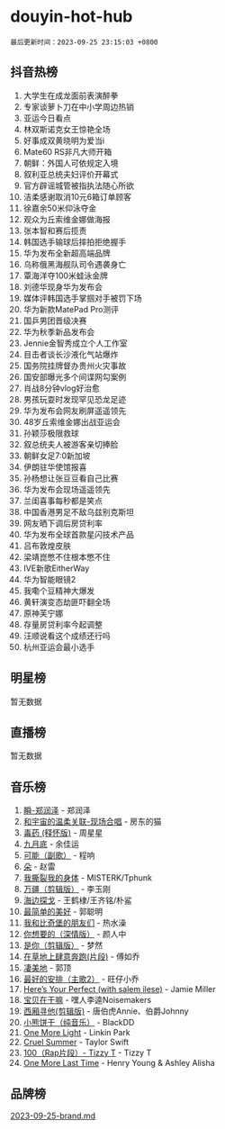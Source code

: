# douyin-hot-hub

`最后更新时间：2023-09-25 23:15:03 +0800`

## 抖音热榜

1. 大学生在成龙面前表演醉拳
1. 专家谈萝卜刀在中小学周边热销
1. 亚运今日看点
1. 林双斯诺克女王惊艳全场
1. 好事成双黄晓明为爱当i
1. Mate60 RS非凡大师开箱
1. 朝鲜：外国人可依规定入境
1. 叙利亚总统夫妇评价开幕式
1. 官方辟谣城管被指执法随心所欲
1. 洁柔感谢取消10元6箱订单顾客
1. 徐嘉余50米仰泳夺金
1. 观众为丘索维金娜做海报
1. 张本智和赛后揽责
1. 韩国选手输球后摔拍拒绝握手
1. 华为发布全新超高端品牌
1. 乌称俄黑海舰队司令遇袭身亡
1. 覃海洋夺100米蛙泳金牌
1. 刘德华现身华为发布会
1. 媒体评韩国选手掌掴对手被罚下场
1. 华为新款MatePad Pro测评
1. 国乒男团晋级决赛
1. 华为秋季新品发布会
1. Jennie金智秀成立个人工作室
1. 目击者谈长沙液化气站爆炸
1. 国务院挂牌督办贵州火灾事故
1. 国安部曝光多个间谍网勾案例
1. 肖战8分钟vlog好治愈
1. 男孩玩耍时发现罕见恐龙足迹
1. 华为发布会网友刷屏遥遥领先
1. 48岁丘索维金娜出战亚运会
1. 孙颖莎极限救球
1. 叙总统夫人被游客亲切捧脸
1. 朝鲜女足7:0新加坡
1. 伊朗驻华使馆报喜
1. 孙杨想让张豆豆看自己比赛
1. 华为发布会现场遥遥领先
1. 兰闺喜事每秒都是笑点
1. 中国香港男足不敌乌兹别克斯坦
1. 网友晒下调后房贷利率
1. 华为发布全球首款星闪技术产品
1. 吕布敦煌皮肤
1. 梁靖崑憋不住根本憋不住
1. IVE新歌EitherWay
1. 华为智能眼镜2
1. 我嘞个豆精神大爆发
1. 黄轩演变态劫匪吓翻全场
1. 原神芙宁娜
1. 存量房贷利率今起调整
1. 汪顺说看这个成绩还行吗
1. 杭州亚运会最小选手

## 明星榜

暂无数据

## 直播榜

暂无数据

## 音乐榜

1. [瞬-郑润泽](https://sf3-cdn-tos.douyinstatic.com/obj/tos-cn-ve-2774/oYXHIohzvbNAzBhHgyksWpRM4bfkDsBdBDAynw) - 郑润泽
1. [和宇宙的温柔关联-现场合唱](https://sf6-cdn-tos.douyinstatic.com/obj/tos-cn-ve-2774/o0hONGDYQBgk0e5bqDeQOonVmncA6tC2nBwZLT) - 房东的猫
1. [毒药 (释怀版)](https://sf3-cdn-tos.douyinstatic.com/obj/tos-cn-ve-2774/oYILMEAzspdZBIzy4frJNB8ZHPHWAhiwowd4Ad) - 周星星
1. [九月底](https://sf3-cdn-tos.douyinstatic.com/obj/tos-cn-ve-2774/oMfewG4PDTFhF8iz3OGQ7ABH5i6fCgnMaoCbzZ) - 余佳运
1. [可能（副歌）](https://sf3-cdn-tos.douyinstatic.com/obj/tos-cn-ve-2774/cde1731888894259b333569393c2fb51) - 程响
1. [朵](https://sf6-cdn-tos.douyinstatic.com/obj/tos-cn-ve-2774/932f5bdfcd7c47b880525e92ab8a4999) - 赵雷
1. [我撕裂我的身体](https://sf3-cdn-tos.douyinstatic.com/obj/tos-cn-ve-2774/o0cWZzf7vIzpjLQBHPXwtFhMxYUvsP8AoC8EgA) - MISTERK/Tphunk
1. [万疆（剪辑版）](https://sf6-cdn-tos.douyinstatic.com/obj/tos-cn-ve-2774/ooG7oVgFlDTelKCjCsTTobQvbdtj1BBQXnfZd8) - 李玉刚
1. [海边探戈](https://sf6-cdn-tos.douyinstatic.com/obj/tos-cn-ve-2774/os9gE0VQCGqt6VQkZDyBBYvfSDY0QFe3vVmubn) - 王鹤棣/王齐铭/朴鲨
1. [最简单的美好](https://sf3-cdn-tos.douyinstatic.com/obj/tos-cn-ve-2774/a3623594908d4f208709c19c9584f981) - 郭聪明
1. [我和比奇堡的朋友们](https://sf6-cdn-tos.douyinstatic.com/obj/tos-cn-ve-2774/f0505db981ea4a6d91453a15924a82aa) - 热水澡
1. [你想要的（深情版）](https://sf3-cdn-tos.douyinstatic.com/obj/tos-cn-ve-2774/oIMnk8GFpoYUtBP39qsBLeMCDPQxxYcI4gbeZS) - 颜人中
1. [是你（剪辑版）](https://sf6-cdn-tos.douyinstatic.com/obj/tos-cn-ve-2774/46019dae783c4c969944217fe1cfafc4) - 梦然
1. [在草地上肆意奔跑(片段)](https://sf6-cdn-tos.douyinstatic.com/obj/tos-cn-ve-2774/8831d494742f45dabdfa8adb8b817259) - 傅如乔
1. [凄美地](https://sf3-cdn-tos.douyinstatic.com/obj/tos-cn-ve-2774/oshF4RgFMhmTSa4jCaHNUXI0NetFtBBQBzBZdf) - 郭顶
1. [最好的安排（主歌2）](https://sf3-cdn-tos.douyinstatic.com/obj/tos-cn-ve-2774/oMMZX1DuHpMwgoDztBmZswgQnbCeeANZxBHkFY) - 旺仔小乔
1. [Here’s Your Perfect (with salem ilese)](https://sf6-cdn-tos.douyinstatic.com/obj/tos-cn-ve-2774/076b1576c6c546598f803fe53da388a7) - Jamie Miller
1. [宝贝在干嘛](https://sf6-cdn-tos.douyinstatic.com/obj/tos-cn-ve-2774/okW4hBCfJI5B2ZEgTCtikhMW7IafzNrBQIYkpJ) - 嘿人李逵Noisemakers
1. [西厢寻他(剪辑版)](https://sf3-cdn-tos.douyinstatic.com/obj/tos-cn-ve-2774/oUsAVfAQKlRNxEv5qxvIB8o5qmIWUcXbzJKJhw) - 唐伯虎Annie、伯爵Johnny
1. [小熊饼干（纯音乐）](https://sf6-cdn-tos.douyinstatic.com/obj/tos-cn-ve-2774/c25d7893334c4ded99a2ae09f9e2a7d6) - BlackDD
1. [One More Light](https://sf3-cdn-tos.douyinstatic.com/obj/tos-cn-ve-2774/okIBCInhecoGOE5h6ZvqCBYtfXCIMQEbgkRKgD) - Linkin Park
1. [Cruel Summer](https://sf6-cdn-tos.douyinstatic.com/obj/tos-cn-ve-2774/b35ad770e6d4495abefaa493fa46b555) - Taylor Swift
1. [100（Rap片段）- Tizzy T](https://sf3-cdn-tos.douyinstatic.com/obj/tos-cn-ve-2774/f3d21de5ab834c0f9bb7443c06f73d04) - Tizzy T
1. [One More Last Time](https://sf6-cdn-tos.douyinstatic.com/obj/tos-cn-ve-2774/oAzTlo0LUAdCAIhjktsKWcLAEUKmZwGcOoB1fy) - Henry Young & Ashley Alisha

## 品牌榜

[2023-09-25-brand.md](2023-09-25-brand.md)

